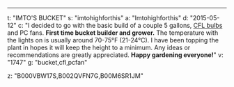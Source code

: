 ---
t: "IMTO'S BUCKET"
s: "imtohighforthis"
a: "Imtohighforthis"
d: "2015-05-12"
c: "I decided to go with the basic build of a couple 5 gallons, <a href='https://amzn.to/3jMfTYw'>CFL bulbs</a> and PC fans. <strong>First time bucket builder and grower.</strong> The temperature with the lights on is usually around 70-75°F (21-24°C). I have been topping the plant in hopes it will keep the height to a minimum. Any ideas or recommendations are greatly appreciated. <strong>Happy gardening everyone!</strong>"
v: "1747"
g: "bucket,cfl,pcfan"

z: "B000VBW17S,B002QVFN7G,B00M6SR1JM"
